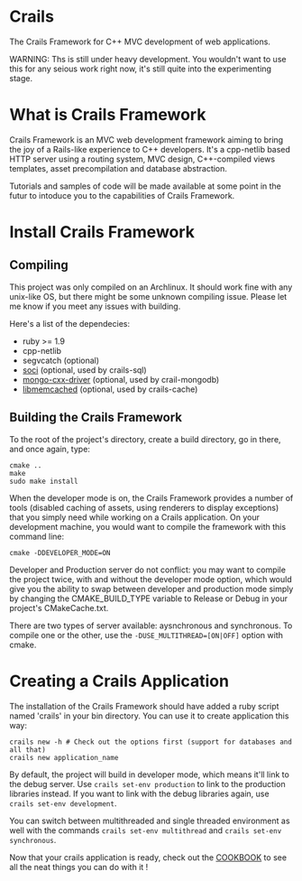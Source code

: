 Crails
======

The Crails Framework for C++ MVC development of web applications.

WARNING: Ths is still under heavy development. You wouldn't want to use this for any seious work right now,
it's still quite into the experimenting stage.

What is Crails Framework
======
Crails Framework is an MVC web development framework aiming to bring the joy of a Rails-like experience to C++
developers.
It's a cpp-netlib based HTTP server using a routing system, MVC design, C++-compiled views templates, asset
precompilation and database abstraction.

Tutorials and samples of code will be made available at some point in the futur to intoduce you to the capabilities
of Crails Framework.

Install Crails Framework
========
Compiling
--------
This project was only compiled on an Archlinux. It should work fine with any unix-like OS, but there might be some
unknown compiling issue. Please let me know if you meet any issues with building.

Here's a list of the dependecies:
- ruby >= 1.9
- cpp-netlib
- segvcatch (optional)
- [soci](http://soci.sourceforge.net) (optional, used by crails-sql)
- [mongo-cxx-driver](https://github.com/mongodb/mongo-cxx-driver/tree/legacy]) (optional, used by crail-mongodb)
- [libmemcached](http://libmemcached.org) (optional, used by crails-cache)

Building the Crails Framework
--------
To the root of the project's directory, create a build directory, go in there, and once again, type:

    cmake ..
    make
    sudo make install

When the developer mode is on, the Crails Framework provides a number of tools (disabled caching of assets, using renderers to display exceptions) that you simply need while working on a Crails application. On your development machine, you would want to compile the framework with this command line:

    cmake -DDEVELOPER_MODE=ON

Developer and Production server do not conflict: you may want to compile the project twice, with and without the developer mode option, which would give you the ability to swap between developer and production mode simply by changing the CMAKE_BUILD_TYPE variable to Release or Debug in your project's CMakeCache.txt.

There are two types of server available: aysnchronous and synchronous. To compile one or the other, use the `-DUSE_MULTITHREAD=[ON|OFF]` option with cmake.

Creating a Crails Application
========
The installation of the Crails Framework should have added a ruby script named 'crails' in your bin directory.
You can use it to create application this way:

    crails new -h # Check out the options first (support for databases and all that)
    crails new application_name

By default, the project will build in developer mode, which means it'll link to the debug server. Use `crails set-env production` to link to the production libraries instead. If you want to link with the debug libraries again, use `crails set-env development`.

You can switch between multithreaded and single threaded environment as well with the commands `crails set-env multithread` and `crails set-env synchronous`.

Now that your crails application is ready, check out the [COOKBOOK](COOKBOOK.md) to see all the neat things you can do with it !
